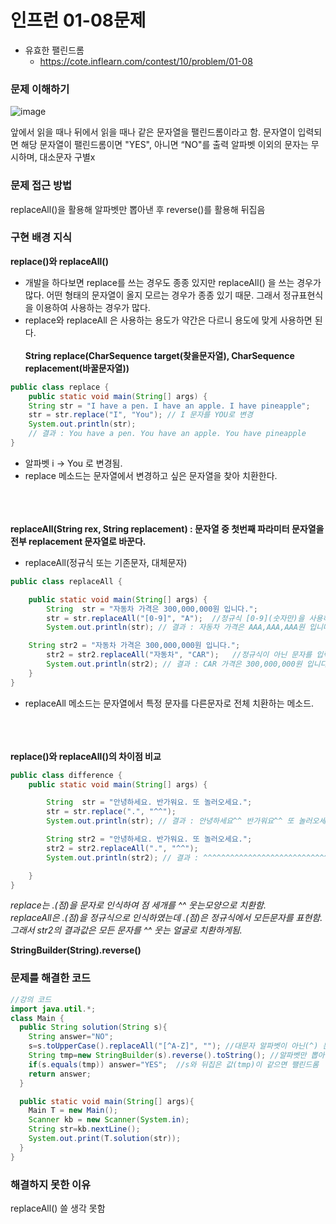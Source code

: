# 인프런 01-08문제
- 유효한 팰린드롬
    - https://cote.inflearn.com/contest/10/problem/01-08

### 문제 이해하기
![image](https://user-images.githubusercontent.com/90403366/224552907-e8ef14c4-ad1a-423c-bb92-879f46074c02.png)

앞에서 읽을 때나 뒤에서 읽을 때나 같은 문자열을 팰린드롬이라고 함.
문자열이 입력되면 해당 문자열이 팰린드롬이면 "YES", 아니면 “NO"를 출력
알파벳 이외의 문자는 무시하며, 대소문자 구별x

### 문제 접근 방법

replaceAll()을 활용해 알파벳만 뽑아낸 후 reverse()를 활용해 뒤집음

### 구현 배경 지식
**replace()와 replaceAll()**
- 개발을 하다보면 replace를 쓰는 경우도 종종 있지만 replaceAll() 을 쓰는 경우가 많다. 어떤 형태의 문자열이 올지 모르는 경우가 종종 있기 때문. 
그래서 정규표현식을 이용하여 사용하는 경우가 많다. 
- replace와 replaceAll 은 사용하는 용도가 약간은 다르니 용도에 맞게 사용하면 된다. 
\
\
**String replace(CharSequence target(찾을문자열), CharSequence replacement(바꿀문자열))**
```java
public class replace {
    public static void main(String[] args) {
    String str = "I have a pen. I have an apple. I have pineapple";
    str = str.replace("I", "You"); // I 문자를 YOU로 변경
    System.out.println(str);
    // 결과 : You have a pen. You have an apple. You have pineapple
}
```
- 알파벳 i -> You 로 변경됨.
- replace 메소드는 문자열에서 변경하고 싶은 문자열을 찾아 치환한다.

\
\
\
**replaceAll(String rex, String replacement) : 문자열 중 첫번째 파라미터 문자열을 전부 replacement 문자열로 바꾼다.**
- replaceAll(정규식 또는 기존문자, 대체문자)
```java
public class replaceAll {

    public static void main(String[] args) {
        String  str = "자동차 가격은 300,000,000원 입니다.";
        str = str.replaceAll("[0-9]", "A");  //정규식 [0-9](숫자만)을 사용하여 숫자는 모두 A로 치환
        System.out.println(str); // 결과 : 자동차 가격은 AAA,AAA,AAA원 입니다.

	String str2 = "자동차 가격은 300,000,000원 입니다.";
        str2 = str2.replaceAll("자동차", "CAR");   //정규식이 아닌 문자를 입력하였을때에는 replace와 같은 기능을 가짐.
        System.out.println(str2); // 결과 : CAR 가격은 300,000,000원 입니다.
    }
}
```
- replaceAll 메소드는 문자열에서 특정 문자를 다른문자로 전체 치환하는 메소드.


\
\
\
**replace()와 replaceAll()의 차이점 비교**
```java
public class difference {
    public static void main(String[] args) {

        String  str = "안녕하세요. 반가워요. 또 놀러오세요.";
        str = str.replace(".", "^^");
        System.out.println(str); // 결과 : 안녕하세요^^ 반가워요^^ 또 놀러오세요^^

        String str2 = "안녕하세요. 반가워요. 또 놀러오세요.";
        str2 = str2.replaceAll(".", "^^");
        System.out.println(str2); // 결과 : ^^^^^^^^^^^^^^^^^^^^^^^^^^^^^^^^^^^^^^^^^^

    }
}
```
*replace는 .(점)을 문자로 인식하여 점 세개를 ^^ 웃는모양으로 치환함.*\
*replaceAll은 .(점)을 정규식으로 인식하였는데 .(점)은 정규식에서 모든문자를 표현함.\
그래서 str2의 결과값은 모든 문자를 ^^ 웃는 얼굴로 치환하게됨.*



**StringBuilder(String).reverse()**


### 문제를 해결한 코드
```java
//강의 코드
import java.util.*;
class Main {
  public String solution(String s){
    String answer="NO";
    s=s.toUpperCase().replaceAll("[^A-Z]", ""); //대문자 알파벳이 아닌(^) 문자는 다지워라 
    String tmp=new StringBuilder(s).reverse().toString(); //알파벳만 뽑아낸걸 뒤집어서 임시변수에 저장
    if(s.equals(tmp)) answer="YES";  //s와 뒤집은 값(tmp)이 같으면 팰린드롬
    return answer;
  }

  public static void main(String[] args){
    Main T = new Main();
    Scanner kb = new Scanner(System.in);
    String str=kb.nextLine();
    System.out.print(T.solution(str));
  }
}

```

### 해결하지 못한 이유
replaceAll() 쓸 생각 못함
